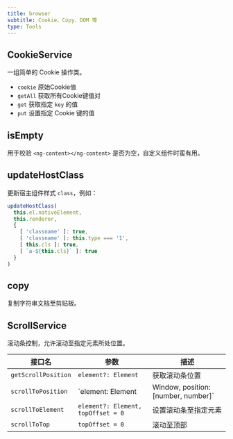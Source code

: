 ```yaml
---
title: browser
subtitle: Cookie、Copy、DOM 等
type: Tools
---
```


## CookieService

一组简单的 Cookie 操作类。

- `cookie` 原始Cookie值
- `getAll` 获取所有Cookie键值对
- `get` 获取指定 `key` 的值
- `put` 设置指定 Cookie 键的值

[comment]: <demo(cookie)>

## isEmpty

用于校验 `<ng-content></ng-content>` 是否为空，自定义组件时蛮有用。

## updateHostClass

更新宿主组件样式 `class`，例如：

```ts
updateHostClass(
  this.el.nativeElement,
  this.renderer,
  {
    [ 'classname' ]: true,
    [ 'classname' ]: this.type === '1',
    [ this.cls ]: true,
    [ `a-${this.cls}` ]: true
  }
)
```

## copy

复制字符串文档至剪贴板。

## ScrollService

滚动条控制，允许滚动至指定元素所处位置。

| 接口名 | 参数 | 描述 |
|-----|----|----|
| `getScrollPosition` | `element?: Element` | 获取滚动条位置 |
| `scrollToPosition` | `element: Element | Window, position: [number, number]` | 设置滚动条位置 |
| `scrollToElement` | `element?: Element, topOffset = 0` | 设置滚动条至指定元素 |
| `scrollToTop` | `topOffset = 0` | 滚动至顶部 |